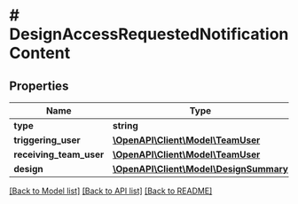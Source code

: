 # # DesignAccessRequestedNotificationContent

## Properties

Name | Type | Description | Notes
------------ | ------------- | ------------- | -------------
**type** | **string** |  |
**triggering_user** | [**\OpenAPI\Client\Model\TeamUser**](TeamUser.md) |  |
**receiving_team_user** | [**\OpenAPI\Client\Model\TeamUser**](TeamUser.md) |  |
**design** | [**\OpenAPI\Client\Model\DesignSummary**](DesignSummary.md) |  |

[[Back to Model list]](../../README.md#models) [[Back to API list]](../../README.md#endpoints) [[Back to README]](../../README.md)
